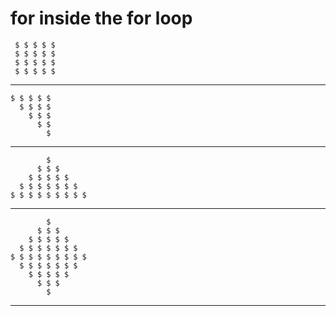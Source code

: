 # for inside the for loop

     $ $ $ $ $
     $ $ $ $ $
     $ $ $ $ $
     $ $ $ $ $

---

    $ $ $ $ $
      $ $ $ $
        $ $ $
          $ $
            $

---

            $
          $ $ $
        $ $ $ $ $
      $ $ $ $ $ $ $
    $ $ $ $ $ $ $ $ $

---

            $
          $ $ $
        $ $ $ $ $
      $ $ $ $ $ $ $
    $ $ $ $ $ $ $ $ $
      $ $ $ $ $ $ $
        $ $ $ $ $
          $ $ $
            $

---
